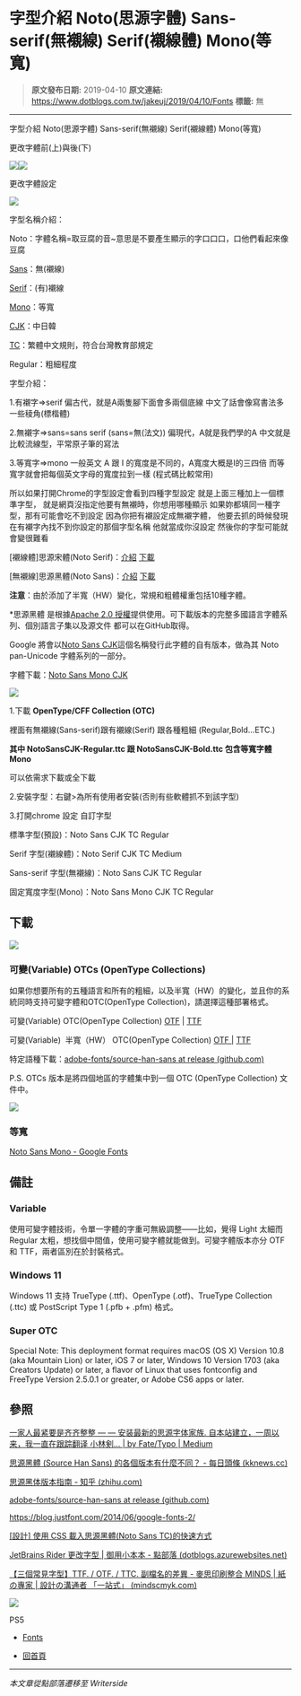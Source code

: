 # 字型介紹 Noto(思源字體) Sans-serif(無襯線) Serif(襯線體) Mono(等寬)

> **原文發布日期:** 2019-04-10
> **原文連結:** https://www.dotblogs.com.tw/jakeuj/2019/04/10/Fonts
> **標籤:** 無

---

字型介紹 Noto(思源字體) Sans-serif(無襯線) Serif(襯線體) Mono(等寬)

更改字體前(上)與後(下)

![](https://dotblogsfile.blob.core.windows.net/user/jakeuj/d6daed05-a9aa-4e86-8541-6c9b5e9769ed/1554868191_97293.jpg)![](https://dotblogsfile.blob.core.windows.net/user/jakeuj/d6daed05-a9aa-4e86-8541-6c9b5e9769ed/1560605834_08732.PNG)

更改字體設定

![](https://dotblogsfile.blob.core.windows.net/user/jakeuj/d6daed05-a9aa-4e86-8541-6c9b5e9769ed/1560605518_13754.PNG)

字型名稱介紹：

Noto：字體名稱=取豆腐的音~意思是不要產生顯示的字口口口，口他們看起來像豆腐

[Sans](https://fonts.google.com/noto/specimen/Noto+Sans+TC)：無(襯線)

[Serif](https://fonts.google.com/noto/specimen/Noto+Serif+TC)：(有)襯線

[Mono](https://fonts.google.com/noto/specimen/Noto+Sans+Mono?noto.query=mono)：等寬

[CJK](https://github.com/adobe-fonts/source-han-sans/raw/release/Variable/OTC/SourceHanSans-VF.otf.ttc)：中日韓

[TC](https://github.com/adobe-fonts/source-han-sans/releases/download/2.004R/SourceHanSansTC.zip)：繁體中文規則，符合台灣教育部規定

Regular：粗細程度

字型介紹：

1.有襯字=>serif
偏古代，就是A兩隻腳下面會多兩個底線
中文了話會像寫書法多一些稜角(標楷體)

2.無襯字=>sans=sans serif (sans=無(法文))
偏現代，A就是我們學的A
中文就是比較流線型，平常原子筆的寫法

3.等寬字=>mono
一般英文 A 跟 I 的寬度是不同的，A寬度大概是I的三四倍
而等寬字就會把每個英文字母的寬度拉到一樣
(程式碼比較常用)

所以如果打開Chrome的字型設定會看到四種字型設定
就是上面三種加上一個標準字型，
就是網頁沒指定他要有無襯時，你想用哪種顯示
如果妳都填同一種字型，那有可能會吃不到設定
因為你把有襯設定成無襯字體，
他要去抓的時候發現
在有襯字內找不到你設定的那個字型名稱
他就當成你沒設定
然後你的字型可能就會變很難看

[襯線體]思源宋體(Noto Serif)：[介紹](https://source.typekit.com/source-han-serif/tw/#get-the-fonts) [下載](https://github.com/adobe-fonts/source-han-serif/tree/release/#otcs)

[無襯線]思源黑體(Noto Sans)：[介紹](https://blog.typekit.com/alternate/source-han-sans-cht/) [下載](https://github.com/adobe-fonts/source-han-sans/tree/release#otcs)

**注意**：由於添加了半寬（HW）變化，常規和粗體權重包括10種字體。

\*思源黑體 是根據[Apache 2.0 授權](http://www.apache.org/licenses/LICENSE-2.0)提供使用。可下載版本的完整多國語言字體系列、個別語言子集以及源文件 都可以在GitHub取得。

Google 將會以[Noto Sans CJK](http://google.com/get/noto)這個名稱發行此字體的自有版本，做為其 Noto pan-Unicode 字體系列的一部分。

字體下載：[Noto Sans Mono CJK](https://www.google.com/get/noto/help/cjk/)

![](https://dotblogsfile.blob.core.windows.net/user/小小朱/d6daed05-a9aa-4e86-8541-6c9b5e9769ed/1712111802.png.png)

1.下載 **OpenType/CFF Collection (OTC)**

裡面有無襯線(Sans-serif)跟有襯線(Serif) 跟各種粗細 (Regular,Bold...ETC.)

**其中 NotoSansCJK-Regular.ttc 跟 NotoSansCJK-Bold.ttc 包含等寬字體Mono**

可以依需求下載或全下載

2.安裝字型：右鍵>為所有使用者安裝(否則有些軟體抓不到該字型)

3.打開chrome 設定 自訂字型

標準字型(預設)：Noto Sans CJK TC Regular

Serif 字型(襯線體)：Noto Serif CJK TC Medium

Sans-serif 字型(無襯線)：Noto Sans CJK TC Regular

固定寬度字型(Mono)：Noto Sans Mono CJK TC Regular

## 下載

![](https://dotblogsfile.blob.core.windows.net/user/小小朱/d6daed05-a9aa-4e86-8541-6c9b5e9769ed/1685082026.png.png)

### 可變(Variable) OTCs (OpenType Collections)

如果你想要所有的五種語言和所有的粗細，以及半寬（HW）的變化，並且你的系統同時支持可變字體和OTC(OpenType Collection)，請選擇這種部署格式。

可變(Variable) OTC(OpenType Collection) [OTF](https://github.com/adobe-fonts/source-han-sans/raw/release/Variable/OTC/SourceHanSans-VF.otf.ttc) | [TTF](https://github.com/adobe-fonts/source-han-sans/raw/release/Variable/OTC/SourceHanSans-VF.ttf.ttc)

可變(Variable)  半寬（HW） OTC(OpenType Collection) [OTF |](https://github.com/adobe-fonts/source-han-sans/raw/release/Variable/OTC/SourceHanSansHW-VF.otf.ttc) [TTF](https://github.com/adobe-fonts/source-han-sans/raw/release/Variable/OTC/SourceHanSansHW-VF.ttf.ttc)

特定語種下載：[adobe-fonts/source-han-sans at release (github.com)](https://github.com/adobe-fonts/source-han-sans/tree/release#downloading-source-han-sans)

P.S. OTCs 版本是將四個地區的字體集中到一個 OTC (OpenType Collection) 文件中。

![](https://dotblogsfile.blob.core.windows.net/user/小小朱/d6daed05-a9aa-4e86-8541-6c9b5e9769ed/1685084650.png.png)

### 等寬

[Noto Sans Mono - Google Fonts](https://fonts.google.com/noto/specimen/Noto+Sans+Mono?noto.query=mono)

## 備註

### Variable

使用可變字體技術，令單一字體的字重可無級調整——比如，覺得 Light 太細而 Regular 太粗，想找個中間值，使用可變字體就能做到。可變字體版本亦分 OTF 和 TTF，兩者區別在於封裝格式。

### Windows 11

Windows 11 支持 TrueType (.ttf)、OpenType (.otf)、TrueType Collection (.ttc) 或 PostScript Type 1 (.pfb + .pfm) 格式。

### Super OTC

Special Note: This deployment format requires macOS (OS X) Version 10.8 (aka Mountain Lion) or later, iOS 7 or later, Windows 10 Version 1703 (aka Creators Update) or later, a flavor of Linux that uses fontconfig and FreeType Version 2.5.0.1 or greater, or Adobe CS6 apps or later.

## 參照

[一家人最紧要是齐齐整整 — — 安装最新的思源字体家族. 自本站建立，一周以来，我一直在跟踪翻译 小林剣… | by Fate/Typo | Medium](https://medium.com/@fatetypo/%E4%B8%80%E5%AE%B6%E4%BA%BA%E6%9C%80%E7%B4%A7%E8%A6%81%E6%98%AF%E9%BD%90%E9%BD%90%E6%95%B4%E6%95%B4-%E5%AE%89%E8%A3%85%E6%9C%80%E6%96%B0%E7%9A%84%E6%80%9D%E6%BA%90%E5%AD%97%E4%BD%93%E5%AE%B6%E6%97%8F-982abb4b8daa)

[思源黑體 (Source Han Sans) 的各個版本有什麼不同？ - 每日頭條 (kknews.cc)](https://kknews.cc/zh-tw/news/ya3om6n.html)

[思源黑体版本指南 - 知乎 (zhihu.com)](https://zhuanlan.zhihu.com/p/526734630)

[adobe-fonts/source-han-sans at release (github.com)](https://github.com/adobe-fonts/source-han-sans/tree/release#downloading-source-han-sans)

<https://blog.justfont.com/2014/06/google-fonts-2/>

[[設計] 使用 CSS 載入思源黑體(Noto Sans TC)的快速方式](https://www.tan-studio.net/programskill/divcss/%E8%A8%AD%E8%A8%88-%E4%BD%BF%E7%94%A8-css-%E8%BC%89%E5%85%A5%E6%80%9D%E6%BA%90%E9%BB%91%E9%AB%94noto-sans-tc%E7%9A%84%E5%BF%AB%E9%80%9F%E6%96%B9%E5%BC%8F/)

[JetBrains Rider 更改字型 | 御用小本本 - 點部落 (dotblogs.azurewebsites.net)](https://dotblogs.azurewebsites.net/jakeuj/2019/06/14/riderfont)

[【三個常見字型】TTF. / OTF. / TTC. 副檔名的差異 - 麥思印刷整合 MINDS | 紙の專家 | 設計の溝通者 「一站式」 (mindscmyk.com)](https://www.mindscmyk.com/2021/02/26/project-knowledge-27-ttf-otf-ttc/)

![](https://card.psnprofiles.com/1/jakeuj.png)

PS5

* [Fonts](/jakeuj/Tags?qq=Fonts)

* [回首頁](/jakeuj)

---

*本文章從點部落遷移至 Writerside*
